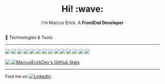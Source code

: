 
<h1 align='center'> Hi! :wave:</h1>
<p align='center'>
I'm Marcus Erick. A <strong>FrontEnd Developer </strong>
</p>

<br/>
 🔧 Technologies & Tools
<hr/>

![](https://img.shields.io/badge/JavaScript-ES6+-blue?style=plastic&logo=javascript&logoColor=white&color=235D6F)
![](https://img.shields.io/badge/Sass-SCSS-blue?style=plastic&logo=sass&logoColor=white&color=235D6F)
![](https://img.shields.io/badge/React-JS-blue?style=plastic&logo=react&logoColor=white&color=235D6F)
![](https://img.shields.io/badge/Angular-JS-blue?style=plastic&logo=angular&logoColor=white&color=235D6F)
![](https://img.shields.io/badge/JQuery-JS-blue?style=plastic&logo=jquery&logoColor=white&color=235D6F)
![](https://img.shields.io/badge/Node-JS-blue?style=plastic&logo=node.js&logoColor=white&color=235D6F)
![](https://img.shields.io/badge/Mongo-DB-blue?style=plastic&logo=mongodb&logoColor=white&color=235D6F)
![](https://img.shields.io/badge/MySQL-DB-blue?style=plastic&logo=mysql&logoColor=white&color=235D6F)
![](https://img.shields.io/badge/PHP-5.0+-blue?style=plastic&logo=php&logoColor=white&color=235D6F)
![](https://img.shields.io/badge/Swift-iOS-blue?style=plastic&logo=swift&logoColor=white&color=235D6F)
![](https://img.shields.io/badge/C-++-blue?style=plastic&logo=cplusplus&logoColor=white&color=235D6F)
![](https://img.shields.io/badge/C-c-blue?style=plastic&logo=C&logoColor=white&color=235D6F)
![](https://img.shields.io/badge/BackTrack-Linux-blue?style=plastic&logo=kalilinux&logoColor=white&color=235D6F)
![](https://img.shields.io/badge/Deluge-Zoho-blue?style=plastic&logo=zoho&logoColor=white&color=235D6F)


<a href="https://github.com/MarcusErickDev/MarcusErickDev">
  <img align="center" src="https://github-readme-stats.vercel.app/api/top-langs/?username=MarcusErickDev&hide=java,html,tex&title_color=ffffff&text_color=c9cacc&icon_color=2bbc8a&bg_color=1d1f21&langs_count=3" />
</a>
<a href="https://github.com/MarcusErickDev/MarcusErickDev">
  <img align="center" src="https://github-readme-stats.vercel.app/api?username=MarcusErickDev&show_icons=true&line_height=27&count_private=true&title_color=ffffff&text_color=c9cacc&icon_color=2bbc8a&bg_color=1d1f21" alt="MarcusErickDev's GitHub Stats" />
</a>
<hr/>
<!-- links to social media icons[![Twitter][1.2]][1],  or on  -->

Find me on  [![LinkedIn][3.2]][3].

<!-- icons with padding -->

[1.1]: http://i.imgur.com/tXSoThF.png (twitter icon with padding)
[2.1]: http://i.imgur.com/0o48UoR.png (github icon with padding)

<!-- icons without padding -->

[1.2]: http://i.imgur.com/wWzX9uB.png (twitter icon without padding)
[2.2]: http://i.imgur.com/9I6NRUm.png (github icon without padding)
[3.2]: https://www.shareicon.net/data/16x16/2015/09/09/98475_logo_512x512.png (LinkedIn icon without padding)


<!-- links to your social media accounts -->

[3]: https://www.linkedin.com/in/marcus-erick-hinojosa-a030aa129/

